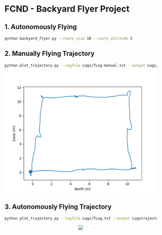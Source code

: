 # FCND - Backyard Flyer Project

## 1. Autonomously Flying

```bash
python backyard_flyer.py --route_size 10 --route_altitude 3
```


## 2. Manually Flying Trajectory

```bash
python plot_trajectory.py --logfile Logs/TLog-manual.txt --output Logs/trajectory_manually_flying.png
```
<div align='center'>
<img src = 'Logs/trajectory_manually_flying.png' height="400px">
</div>

## 3. Autonomously Flying Trajectory

```bash
python plot_trajectory.py --logfile Logs/TLog.txt --output Logstrajectory_autonomously_flying.png
```
<div align='center'>
<img src = 'Logstrajectory_autonomously_flying.png' height="400px">
</div>